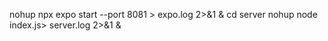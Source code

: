 nohup npx expo start --port 8081 > expo.log 2>&1 &
cd server
nohup node index.js> server.log 2>&1 &
<!-- server 3007 -->
